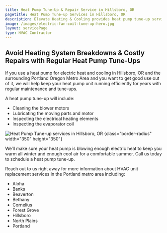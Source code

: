 ```yaml
---
title: Heat Pump Tune-Up & Repair Service in Hillsboro, OR
pagetitle: Heat Pump Tune-up Services in Hillsboro, OR
description: Elevate Heating & Cooling provides heat pump tune-up services in Hillsboro, OR and surrounding areas. Call us today to schedule.
image: /images/electric-fan-coil-tune-up-hero.jpg
layout: servicePage
type: HVAC Contractor
---
```


## Avoid Heating System Breakdowns & Costly Repairs with Regular Heat Pump Tune-Ups

If you use a heat pump for electric heat and cooling in Hillsboro, OR and the surrounding Portland Oregon Metro Area and you want to get good use out of it, we will help keep your heat pump unit running efficiently for years with regular maintenance and tune-ups. 

<div class="h-grid-col-2-1">
<div>

A heat pump tune-up will include:

- Cleaning the blower motors
- Lubricating the moving parts and motor
- Inspecting the electrical heating elements
- Inspecting the evaporator coil
</div>

![Heat Pump Tune-up services in Hillsboro, OR](/images/heat-pumps.jpg)
{class="border-radius" width="350" height="350"}

</div>

We’ll make sure your heat pump is blowing enough electric heat to keep you warm all winter and enough cool air for a comfortable summer. Call us today to schedule a heat pump tune-up.

Reach out to us right away for more information about HVAC unit replacement services in the Portland metro area including:

- Aloha
- Banks
- Beaverton
- Bethany
- Cornelius
- Forest Grove
- Hillsboro
- North Plains
- Portland
